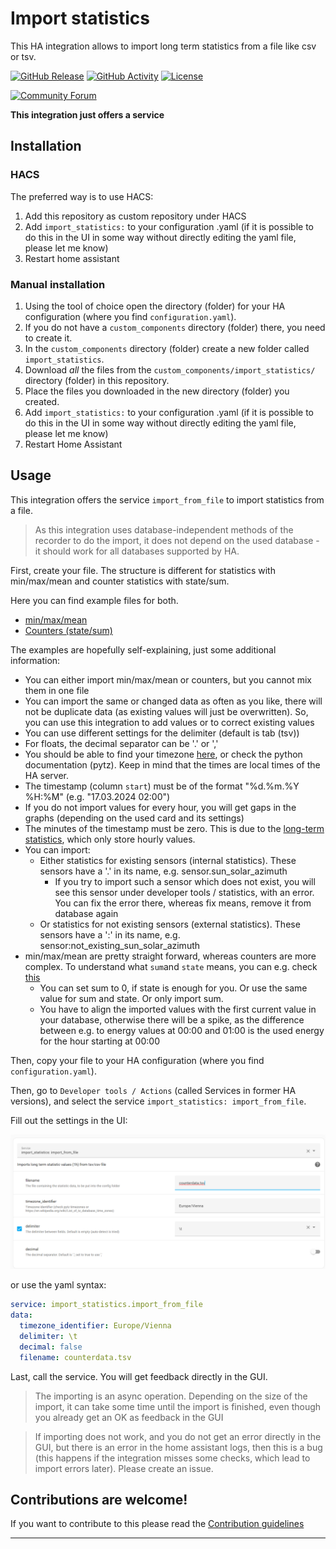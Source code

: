 # Import statistics

This HA integration allows to import long term statistics from a file like csv or tsv.

[![GitHub Release][releases-shield]][releases]
[![GitHub Activity][commits-shield]][commits]
[![License][license-shield]](LICENSE)

<!-- ![Project Maintenance][maintenance-shield] -->

[![Community Forum][forum-shield]][forum]

**This integration just offers a service**

## Installation

### HACS

The preferred way is to use HACS:

1. Add this repository as custom repository under HACS
1. Add `import_statistics:` to your configuration .yaml (if it is possible to do this in the UI in some way without directly editing the yaml file, please let me know)
1. Restart home assistant

### Manual installation

1. Using the tool of choice open the directory (folder) for your HA configuration (where you find `configuration.yaml`).
1. If you do not have a `custom_components` directory (folder) there, you need to create it.
1. In the `custom_components` directory (folder) create a new folder called `import_statistics`.
1. Download _all_ the files from the `custom_components/import_statistics/` directory (folder) in this repository.
1. Place the files you downloaded in the new directory (folder) you created.
1. Add `import_statistics:` to your configuration .yaml (if it is possible to do this in the UI in some way without directly editing the yaml file, please let me know)
1. Restart Home Assistant

## Usage

This integration offers the service `import_from_file` to import statistics from a file.

> As this integration uses database-independent methods of the recorder to do the import, it does not depend on the used database - it should work for all databases supported by HA.

First, create your file. The structure is different for statistics with min/max/mean and counter statistics with state/sum.

Here you can find example files for both.

- [min/max/mean](./assets/min_max_mean.tsv)
- [Counters (state/sum)](./assets/state_sum.tsv)

The examples are hopefully self-explaining, just some additional information:

- You can either import min/max/mean or counters, but you cannot mix them in one file
- You can import the same or changed data as often as you like, there will not be duplicate data (as existing values will just be overwritten). So, you can use this integration to add values or to correct existing values
- You can use different settings for the delimiter (default is tab (tsv))
- For floats, the decimal separator can be '.' or ','
- You should be able to find your timezone [here](https://en.wikipedia.org/wiki/List_of_tz_database_time_zones), or check the python documentation (pytz). Keep in mind that the times are local times of the HA server.
- The timestamp (column `start`) must be of the format "%d.%m.%Y %H:%M" (e.g. "17.03.2024 02:00")
- If you do not import values for every hour, you will get gaps in the graphs (depending on the used card and its settings)
- The minutes of the timestamp must be zero. This is due to the [long-term statistics](https://data.home-assistant.io/docs/statistics/#:~:text=Home%20Assistant%20has%20support%20for,of%20the%20short%2Dterm%20statistics.), which only store hourly values.
- You can import:
    - Either statistics for existing sensors (internal statistics). These sensors have a '.' in its name, e.g. sensor.sun_solar_azimuth
        - If you try to import such a sensor which does not exist, you will see this sensor under developer tools / statistics, with an error. You can fix the error there, whereas fix means, remove it from database again
    - Or statistics for not existing sensors (external statistics). These sensors have a ':' in its name, e.g. sensor:not_existing_sun_solar_azimuth
- min/max/mean are pretty straight forward, whereas counters are more complex. To understand what `sum`and `state` means, you can e.g. check [this](https://developers.home-assistant.io/blog/2021/08/16/state_class_total/)
    - You can set sum to 0, if state is enough for you. Or use the same value for sum and state. Or only import sum.
    - You have to align the imported values with the first current value in your database, otherwise there will be a spike, as the difference between e.g. to energy values at 00:00 and 01:00 is the used energy for the hour starting at 00:00

Then, copy your file to your HA configuration (where you find `configuration.yaml`).

Then, go to `Developer tools / Actions` (called Services in former HA versions), and select the service `import_statistics: import_from_file`.

Fill out the settings in the UI:

![ui_settings](assets/service_ui.png)

or use the yaml syntax:

```yaml
service: import_statistics.import_from_file
data:
  timezone_identifier: Europe/Vienna
  delimiter: \t
  decimal: false
  filename: counterdata.tsv
```

Last, call the service. You will get feedback directly in the GUI.

> The importing is an async operation. Depending on the size of the import, it can take some time until the import is finished, even though you already get an OK as feedback in the GUI

> If importing does not work, and you do not get an error directly in the GUI, but there is an error in the home assistant logs, then this is a bug (this happens if the integration misses some checks, which lead to import errors later). Please create an issue.

## Contributions are welcome!

If you want to contribute to this please read the [Contribution guidelines](CONTRIBUTING.md)

***

[import_statistics]: https://github.com/klausj1/homeassistant-statistics
[commits-shield]: https://img.shields.io/github/commit-activity/y/klausj1/homeassistant-statistics.svg
[commits]: https://github.com/klausj1/homeassistant-statistics/commits/main
[exampleimg]: example.png
[forum-shield]: https://img.shields.io/badge/community-forum-brightgreen.svg
[forum]: https://community.home-assistant.io/t/custom-integration-to-import-long-term-statistics-from-a-file-like-csv-or-tsv
[license-shield]: https://img.shields.io/github/license/klausj1/homeassistant-statistics.svg
[releases-shield]: https://img.shields.io/github/v/release/klausj1/homeassistant-statistics?include_prereleases
[releases]: https://github.com/klausj1/homeassistant-statistics/releases

